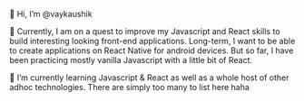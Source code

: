 👋 Hi, I’m @vaykaushik

👀 Currently, I am on a quest to improve my Javascript and React skills to build interesting looking front-end applications. 
    Long-term, I want to be able to create applications on React Native for android devices. But so far, I have been 
    practicing mostly vanilla Javascript with a little bit of React.

🌱 I’m currently learning Javascript & React as well as a whole host of other adhoc technologies. There are simply too many to list here haha

<!---
vaykaushik/vaykaushik is a ✨ special ✨ repository because its `README.md` (this file) appears on your GitHub profile.
You can click the Preview link to take a look at your changes.
--->
